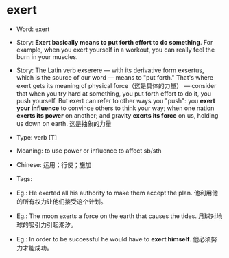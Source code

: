 # exert

- Word: exert
- Story: **Exert basically means to put forth effort to do something**. For example, when you exert yourself in a workout, you can really feel the burn in your muscles.
- Story: The Latin verb exserere — with its derivative form exsertus, which is the source of our word — means to "put forth." That's where exert gets its meaning of physical force（这是具体的力量） — consider that when you try hard at something, you put forth effort to do it, you push yourself. But exert can refer to other ways you "push": you **exert your influence** to convince others to think your way; when one nation **exerts its power** on another; and gravity **exerts its force** on us, holding us down on earth. 这是抽象的力量

- Type: verb [T]
- Meaning: to use power or influence to affect sb/sth
- Chinese: 运用；行使；施加
- Tags: 
- Eg.: He exerted all his authority to make them accept the plan. 他利用他的所有权力让他们接受这个计划。
- Eg.: The moon exerts a force on the earth that causes the tides. 月球对地球的吸引力引起潮汐。
- Eg.: In order to be successful he would have to **exert himself**. 他必须努力才能成功。

